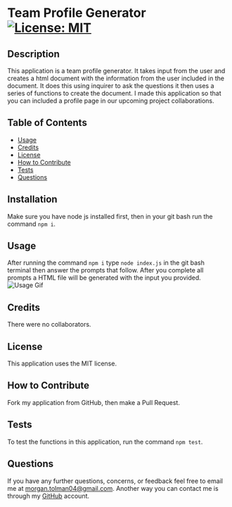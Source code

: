 # Team Profile Generator [![License: MIT](https://img.shields.io/badge/License-MIT-yellow.svg)](https://opensource.org/licenses/MIT)

## Description

This application is a team profile generator.  It takes input from the user and creates a html document with the information from the user included in the document.  It does this using inquirer to ask the questions it then uses a series of functions to create the document.  I made this application so that you can included a profile page in our upcoming project collaborations.

## Table of Contents 

- [Usage](#Usage)
- [Credits](#Credits)
- [License](#License)
- [How to Contribute](#How-to-Contribute)
- [Tests](#Tests)
- [Questions](#Questions)

## Installation

Make sure you have node js installed first, then in your git bash run the command `npm i`.

## Usage

After running the command `npm i` type `node index.js` in the git bash terminal then answer the prompts that follow.  After you complete all prompts a HTML file will be generated with the input you provided.
![Usage Gif](./Assets/Untitled_-Oct-6_-2022-4_40-PM.gif)
## Credits

There were no collaborators.

## License

This application uses the MIT license.

## How to Contribute

Fork my application from GitHub, then make a Pull Request.

## Tests

To test the functions in this application, run the command `npm test`.

## Questions

If you have any further questions, concerns, or feedback feel free to email me at morgan.tolman04@gmail.com.  Another way you can contact me is through my [GitHub](https://github.com/unheardof77) account. 